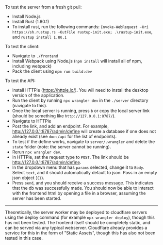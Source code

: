 To test the server from a fresh git pull:
- Install Node.js
- Install Rust (1.80.1)
- To install rust, run the following commands: `Invoke-WebRequest -Uri https://sh.rustup.rs -OutFile rustup-init.exe; .\rustup-init.exe`, and `rustup install 1.80.1`

To test the client:
- Navigate to `./frontend`
- Install Webpack using Node.js (`npm install` will install all of npm, including webpack)
- Pack the client using `npm run build:dev`

To test the API:
- Install HTTPie (https://httpie.io/). You will need to install the desktop version of the application. 
- Run the client by running `npx wrangler dev` in the `./server` directory (navigate to this).
- Once the local server is running, press `b` or copy the local server link (should be something like `http://127.0.0.1:8787/`).
- Navigate to HTTPie
- Post the link, and add an endpoint. For example, http://127.0.0.1:8787/admin/define will create a database if one does not already exist (see `docs/api` for the list of endpoints).
- To test if the define works, navigate to `server/.wrangler` and delete the `state` folder (note: the server cannot be running).
- Rerun `npx wrangler dev`. 
- In HTTPie, set the request type to `POST`. The link should be http://127.0.0.1:8787/admin/define.
- In the dropdown menu that has `params` selected, change it to `Body`. Select `text`, and it should automatically default to json. Pass in an empty json object (`{}`).
- Press `send`, and you should receive a success message. This indicates that the db was successfully made. You should now be able to interact with the frontend html by opening a file in a browser, assuming the server has been started. 
---

Theoretically, the server worker may be deployed to cloudflare servers using the deploy command (for example `npx wrangler deploy`), though this has not been tested.
The frontend itself should be completely static, and can be served via any typical webserver. Cloudflare already provides a service for this in the form of "Static Assets", though this has also not been tested in this case.